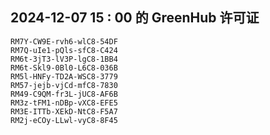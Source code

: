 ## 2024-12-07 15 : 00 的 GreenHub 许可证
```
RM7Y-CW9E-rvh6-wlC8-54DF
RM7Q-uIe1-pQls-sfC8-C424
RM6t-3jT3-lV3P-lgC8-1BB4
RM6t-Skl9-0Bl0-L6C8-036B
RM5l-HNFy-TD2A-WSC8-3779
RM57-jejb-vjCd-mfC8-7830
RM49-C9QM-fr3L-jUC8-AF6B
RM3z-tFM1-nDBp-vXC8-EFE5
RM3E-ITTb-XEkD-NtC8-F5A7
RM2j-eCOy-LLwl-vyC8-8F45
```
